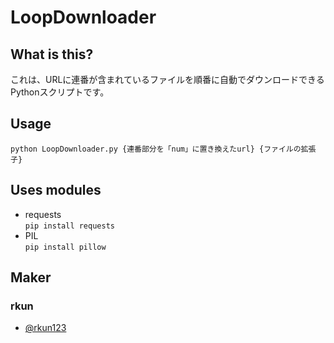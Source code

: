 # LoopDownloader
## What is this?
これは、URLに連番が含まれているファイルを順番に自動でダウンロードできるPythonスクリプトです。

## Usage
`python LoopDownloader.py {連番部分を「num」に置き換えたurl} {ファイルの拡張子}`

## Uses modules
- requests  
`pip install requests`
- PIL  
`pip install pillow`

## Maker
### rkun
- [@rkun123](twitter.com/rkun123)

